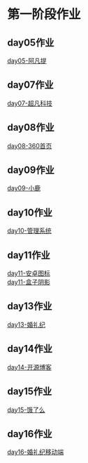 <h1>第一阶段作业</h1>

<h2>day05作业</h2>
<a href="https://liyuyuandskahd.github.io/day-05%E9%A1%B5%E9%9D%A2/html/lianxi2.html">day05-阿凡提</a>

<h2>day07作业</h2>
<a href="https://liyuyuandskahd.github.io/day-06%E5%85%83%E7%B4%A0%E7%B1%BB%E5%9E%8B%E5%88%86%E7%B1%BB/html/lianxi3-%E8%B6%85%E5%87%A1%E7%A7%91%E6%8A%80.html">day07-超凡科技</a>

<h2>day08作业</h2>
<a href="https://liyuyuandskahd.github.io/day-08%E8%A1%A5%E5%85%85%E5%92%8C%E7%B2%BE%E7%81%B5%E5%9B%BE/html/lianxi4-360%E5%AE%98%E7%BD%91.html">day08-360首页</a>

<h2>day09作业</h2>
<a href="https://liyuyuandskahd.github.io/day-09%E5%AE%BD%E9%AB%98%E8%87%AA%E9%80%82%E5%BA%94/html/lianxi2-%E5%B0%8F%E9%B9%BF.html">day09-小鹿</a>

<h2>day10作业</h2>
<a href="https://liyuyuandskahd.github.io/day-10%E7%99%BB%E5%BD%95%E8%A1%A8%E5%8D%95/html/seatword1.html">day10-管理系统</a>

<h2>day11作业</h2>
<a href="https://liyuyuandskahd.github.io/day-11%20H5%E8%AF%AD%E4%B9%89%E5%8C%96%E6%A0%87%E7%AD%BE/html/lianxi3-%E5%AE%89%E5%8D%93%E5%9B%BE%E6%A0%87.html">day11-安卓图标</a>
<br>
<a href="https://liyuyuandskahd.github.io/day-11%20H5%E8%AF%AD%E4%B9%89%E5%8C%96%E6%A0%87%E7%AD%BE/html/lianxi4-%E7%9B%92%E5%AD%90%E9%98%B4%E5%BD%B1.html">day11-盒子阴影</a>

<h2>day13作业</h2>
<a href="https://liyuyuandskahd.github.io/day-13%E5%BC%B9%E6%80%A7%E7%9B%92%E5%AD%90%E6%A8%A1%E5%9E%8B/html/seatword1.html">day13-婚礼纪</a>

<h2>day14作业</h2>
<a href="https://liyuyuandskahd.github.io/day14-%E5%A4%9A%E5%88%97%E5%B8%83%E5%B1%80%E5%92%8C%E5%AA%92%E4%BD%93%E6%9F%A5%E8%AF%A2/html/seatword1-%E5%BC%80%E6%BA%90%E5%8D%9A%E5%AE%A2.html">day14-开源博客</a>

<h2>day15作业</h2>
<a href="https://liyuyuandskahd.github.io/day15-%E7%A7%BB%E5%8A%A8%E7%AB%AF%E5%B8%83%E5%B1%80/html/lianxi%E9%A5%BF%E4%BA%86%E4%B9%88.html">day15-饿了么</a>

<h2>day16作业</h2>
<a href="https://liyuyuandskahd.github.io/day16-%E6%B8%90%E5%8F%98/html/seatwork1-%E5%A9%9A%E7%A4%BC%E7%BA%AA%E7%A7%BB%E5%8A%A8%E7%AB%AF.html">day16-婚礼纪移动端</a>
